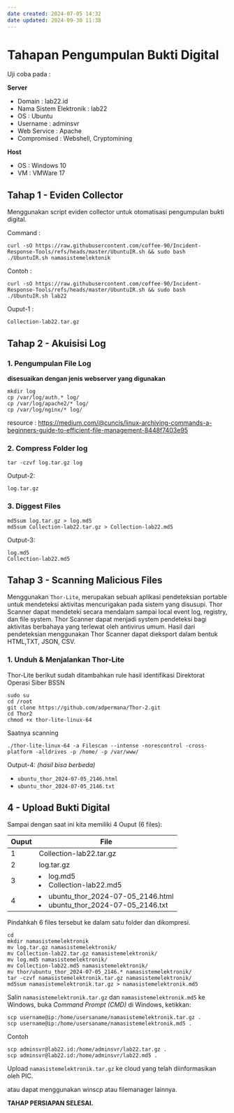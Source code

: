 ```yaml
---
date created: 2024-07-05 14:32
date updated: 2024-09-30 11:38
---
```


# Tahapan Pengumpulan  Bukti Digital

Uji coba pada :

**Server**

- Domain : lab22.id
- Nama Sistem Elektronik : lab22
- OS : Ubuntu
- Username : adminsvr
- Web Service : Apache
- Compromised : Webshell, Cryptomining

**Host**

- OS : Windows 10
- VM : VMWare 17

## Tahap 1 - Eviden Collector

Menggunakan script eviden collector untuk otomatisasi pengumpulan bukti digital.

Command :

```
curl -sO https://raw.githubusercontent.com/coffee-90/Incident-Response-Tools/refs/heads/master/UbuntuIR.sh && sudo bash ./UbuntuIR.sh namasistemelektonik
```

Contoh :

```
curl -sO https://raw.githubusercontent.com/coffee-90/Incident-Response-Tools/refs/heads/master/UbuntuIR.sh && sudo bash ./UbuntuIR.sh lab22
```

Ouput-1 :

```
Collection-lab22.tar.gz
```

## Tahap 2 - Akuisisi Log

### 1. Pengumpulan File Log

**disesuaikan dengan jenis webserver yang digunakan**

```
mkdir log
cp /var/log/auth.* log/
cp /var/log/apache2/* log/
cp /var/log/nginx/* log/
```

resource : <https://medium.com/@cuncis/linux-archiving-commands-a-beginners-guide-to-efficient-file-management-8448f7403e95>

### 2. Compress Folder log

```
tar -czvf log.tar.gz log
```

Output-2:

```
log.tar.gz
```

### 3. Diggest Files

```
md5sum log.tar.gz > log.md5
md5sum Collection-lab22.tar.gz > Collection-lab22.md5
```

Output-3:

```
log.md5
Collection-lab22.md5
```

## Tahap 3 - Scanning Malicious Files

Menggunakan `Thor-Lite`, merupakan sebuah aplikasi pendeteksian portable untuk mendeteksi aktivitas mencurigakan pada sistem yang disusupi. Thor Scanner dapat mendeteki secara mendalam sampai local event log, registry, dan file system. Thor Scanner dapat menjadi system pendeteksi bagi aktivitas berbahaya yang terlewat oleh antivirus umum. Hasil dari pendeteksian menggunakan Thor Scanner dapat dieksport dalam bentuk HTML,TXT, JSON, CSV.

### 1. Unduh & Menjalankan Thor-Lite

Thor-Lite berikut sudah ditambahkan rule hasil identifikasi Direktorat Operasi Siber BSSN

```
sudo su
cd /root
git clone https://github.com/adpermana/Thor-2.git
cd Thor2
chmod +x thor-lite-linux-64
```

Saatnya scanning

```
./thor-lite-linux-64 -a Filescan --intense -norescontrol -cross-platform -alldrives -p /home/ -p /var/www/
```

Output-4:  _(hasil bisa berbeda)_

- `ubuntu_thor_2024-07-05_2146.html`
- `ubuntu_thor_2024-07-05_2146.txt`

## 4 - Upload Bukti Digital

Sampai dengan saat ini kita memiliki 4 Ouput (6 files):

| Ouput | File                                                                    |
| ----- | ----------------------------------------------------------------------- |
| 1     | Collection-lab22.tar.gz                                                 |
| 2     | log.tar.gz                                                              |
| 3     | <li>log.md5<li>Collection-lab22.md5                                     |
| 4     | <li>ubuntu_thor_2024-07-05_2146.html<li>ubuntu_thor_2024-07-05_2146.txt |

Pindahkah 6 files tersebut ke dalam satu folder dan dikompresi.

```
cd
mkdir namasistemelektronik
mv log.tar.gz namasistemelektronik/
mv Collection-lab22.tar.gz namasistemelektronik/
mv log.md5 namasistemelektronik/
mv Collection-lab22.md5 namasistemelektronik/
mv thor/ubuntu_thor_2024-07-05_2146.* namasistemelektronik/
tar -czvf namasistemelektronik.tar.gz namasistemelektronik/
md5sum namasistemelektronik.tar.gz > namasistemelektronik.md5
```

Salin `namasistemelektronik.tar.gz` dan `namasistemelektronik.md5`  ke Windows, buka _Command Prompt (CMD)_ di Windows, ketikkan:

```
scp username@ip:/home/usersaname/namasistemelektronik.tar.gz .
scp username@ip:/home/usersaname/namasistemelektronik.md5 .
```

Contoh

```
scp adminsvr@lab22.id:/home/adminsvr/lab22.tar.gz .
scp adminsvr@lab22.id:/home/adminsvr/lab22.md5 .
```

Upload `namasistemelektronik.tar.gz` ke cloud yang telah diinformasikan oleh PIC.

atau dapat menggunakan winscp atau filemanager lainnya.

**TAHAP PERSIAPAN SELESAI.**
